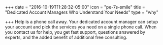 +++
date = "2016-10-19T11:28:32-05:00"
icon = "pe-7s-smile"
title = "Dedicated Account Managers Who Understand Your Needs"
type = "why"

+++
Help is a phone call away. Your dedicated account manager can setup your account and pick the services you need on a single phone call. When you contact us for help, you get fast support, questions answered by experts, and the added benefit of additional free consulting.
<!--more-->
